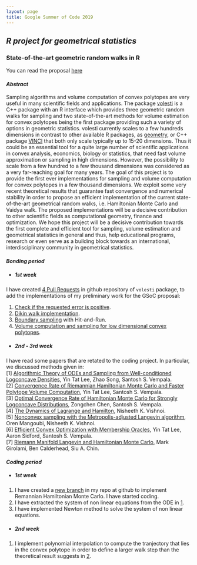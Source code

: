 ```yaml
---
layout: page
title: Google Summer of Code 2019
---
```


## <span style="text-align:center;">*R project for geometrical statistics*
### <span style="text-align:center;">State-of-the-art geometric random walks in R

You can read the proposal [here](https://drive.google.com/file/d/1xNH1OpCIiGwvumC4i_lglL6nXVz7r1Sy/view)

#### *Abstract*

Sampling algorithms and volume computation of convex polytopes are very useful in many scientific fields and applications. The package [volesti](https://github.com/GeomScale/volume_approximation) is a C++ package with an R interface which provides three geometric random walks for sampling and two state-of-the-art methods for volume estimation for convex polytopes being the first package providing such a variety of options in geometric statistics. volesti currently scales to a few hundreds dimensions in contrast to other available R packages, as [geometry](https://cran.r-project.org/web/packages/geometry/index.html), or C++ package [VINCI](https://www.math.u-bordeaux.fr/~aenge/index.php?category=software&page=vinci) that both only scale typically up to 15-20 dimensions. Thus it could be an essential tool for a quite large number of scientific applications in convex analysis, economics, biology or statistics, that need fast volume approximation or sampling in high dimensions. However, the possibility to scale from a few hundred to a few thousand dimensions was considered as a very far-reaching goal for many years. The goal of this project is to provide the first ever implementations for sampling and volume computation for convex polytopes in a few thousand dimensions. We exploit some very recent theoretical results that guarantee fast convergence and numerical stability in order to propose an efficient implementation of the current state-of-the-art geometrical random walks, i.e. Hamiltonian Monte Carlo and Vaidya walk. The proposed implementations will be a decisive contribution to other scientific fields as computational geometry, finance and optimization. We hope this project will be a decisive contribution towards the first complete and efficient tool for sampling, volume estimation and geometrical statistics in general and thus, help educational programs, research or even serve as a building block towards an international, interdisciplinary community in geometrical statistics.

#### *Bonding period*

* ##### *1st week*  
I have created [4 Pull Requests](https://github.com/GeomScale/volume_approximation/pulls) in github repository of `volesti` package, to add the implementations of my preliminary work for the GSoC proposal:  
1. [Check if the requested error is positive](https://github.com/GeomScale/volume_approximation/pull/14).
2. [Dikin walk implementation](https://github.com/GeomScale/volume_approximation/pull/16).
3. [Boundary sampling](https://github.com/GeomScale/volume_approximation/pull/15) with Hit-and-Run.
4. [Volume computation and sampling for low dimensional convex polytopes](https://github.com/GeomScale/volume_approximation/pull/17).

* ##### *2nd - 3rd week*
I have read some papers that are retated to the coding project. In particular, we discussed methods given in:  
[1]  [Algorithmic Theory of ODEs and Sampling from Well-conditioned Logconcave Densities](https://arxiv.org/abs/1812.06243), Yin Tat Lee, Zhao Song, Santosh S. Vempala.  
[2]  [Convergence Rate of Riemannian Hamiltonian Monte Carlo and Faster Polytope Volume Computation](https://arxiv.org/abs/1710.06261), Yin Tat Lee, Santosh S. Vempala.  
[3]  [Optimal Convergence Rate of Hamiltonian Monte Carlo for Strongly Logconcave Distributions](https://arxiv.org/abs/1905.02313), Zongchen Chen, Santosh S. Vempala.  
[4]  [The Dynamics of Lagrange and Hamilton](https://nisheethvishnoi.files.wordpress.com/2018/09/lagrangehamiltonian.pdf), Nisheeth K. Vishnoi.  
[5]  [Nonconvex sampling with the Metropolis-adjusted Langevin algorithm](https://arxiv.org/abs/1902.08452), Oren Mangoubi, Nisheeth K. Vishnoi.  
[6]  [Efficient Convex Optimization with Membership Oracles](https://arxiv.org/abs/1706.07357), Yin Tat Lee, Aaron Sidford, Santosh S. Vempala.  
[7]  [Riemann Manifold Langevin and Hamiltonian Monte Carlo](https://pdfs.semanticscholar.org/16c5/06c5bb253f7528ddcc80c72673fabf584f32.pdf), Mark Girolami, Ben Calderhead, Siu A. Chin.  
   
#### *Coding period*  

* ##### *1st week*  
1. I have created a [new branch](https://github.com/TolisChal/volume_approximation/tree/HMC_sampling) in my repo at github to implement Remannian Hamiltonian Monte Carlo. I have started coding.  
2. I have extracted the system of non linear equations from the ODE in [1](https://arxiv.org/abs/1812.06243).  
3. I have implemented Newton method to solve the system of non linear equations.

* ##### *2nd week*
1. I implement polynomial interpolation to compute the tranjectory that lies in the convex polytope in order to define a larger walk step than the theoretical result suggests in [2](https://arxiv.org/abs/1710.06261).  

